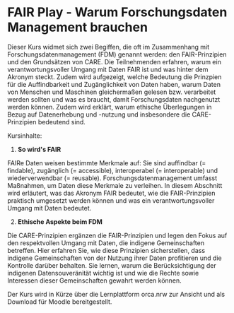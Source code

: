 # FAIR Play - Warum Forschungsdaten Management brauchen

Dieser Kurs widmet sich zwei Begiffen, die oft im Zusammenhang mit Forschungsdatenmanagement (FDM) genannt werden: den FAIR-Prinzipien und den Grundsätzen von CARE. Die Teilnehmenden erfahren, warum ein verantwortungsvoller Umgang mit Daten FAIR ist und was hinter dem Akronym steckt. Zudem wird aufgezeigt, welche Bedeutung die Prinzpien für die Auffindbarkeit und Zugänglichkeit von Daten haben, warum Daten von Menschen und Maschinen gleichermaßen gelesen bzw. verarbeitet werden sollten und was es braucht, damit Forschungsdaten nachgenutzt werden können. Zudem wird erklärt, warum ethische Überlegungen in Bezug auf Datenerhebung und -nutzung und insbesondere die CARE-Prinzipien bedeutend sind.

Kursinhalte:

1. **So wird's FAIR**

FAIRe Daten weisen bestimmte Merkmale auf: Sie sind auffindbar (= findable), zugänglich (= accessible), interoperabel (= interoperable) und wiederverwendbar (= reusable). Forschungsdatenmanagement umfasst Maßnahmen, um Daten diese Merkmale zu verleihen. In diesem Abschnitt wird erläutert, was das Akronym FAIR bedeutet, wie die FAIR-Prinzipien praktisch umgesetzt werden können und was ein verantwortungsvoller Umgang mit Daten bedeutet.

2. **Ethische Aspekte beim FDM**

Die CARE-Prinzipien ergänzen die FAIR-Prinzipien und legen den Fokus auf den respektvollen Umgang mit Daten, die indigene Gemeinschaften betreffen. Hier erfahren Sie, wie diese Prinzipien sicherstellen, dass indigene Gemeinschaften von der Nutzung ihrer Daten profitieren und die Kontrolle darüber behalten. Sie lernen, warum die Berücksichtigung der indigenen Datensouveränität wichtig ist und wie die Rechte sowie Interessen dieser Gemeinschaften gewahrt werden können.

Der Kurs wird in Kürze über die Lernplattform orca.nrw zur Ansicht und als Download für Moodle bereitgestellt.
